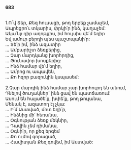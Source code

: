 **683**

\
1.Ո՜վ Տեր, Քեզ հուսացի, թող երբեք չամաչեմ,\
Ապրեցրո՛ւ տկարիս, փրկի՛ր ինձ, կաղաչեմ:\
Ակա՛նջ դիր աղոթքիս, իմ հույսիս վե՛մ եղիր\
Եվ ամուր բերդի պես պաշտպանի՛ր:\
 ... Տե՛ր իմ, ինձ ազատիր\
 ... Ամբարիշտ ձեռքերից,\
 ... Չար մարդկանց խորհրդից,\
 ... Թունավոր խոսքերից:\
 ... Ինձ համար վե՛մ եղիր,\
 ... Ամրոց ու ապավեն,\
 ... Քո հզոր բազուկին կսպասեմ:\
\
2.Չար մարդիկ ինձ համար չար խորհուրդ են անում,\
Դնելով ծուղակներ` ինձ ցավ են պատճառում:\
Ասում են հալածե՛ք, խփե՛ք, թող թուլանա,\
Մենակ է, ազատող էլ չկա: \
 ... Ի՛մ Աստված, մոտ եղի՛ր,\
 ... Ինձնից մի՛ հեռանա,\
 ... Օգնության ձեռք մեկնիր,\
 ... Դավին չեմ դիմանա,\
 ... Օգնի՛ր, որ քեզ երգեմ\
 ... Քո ուժով զորացած,\
 ... Հավիտյան Քեզ գովեմ, իմ Աստված:
